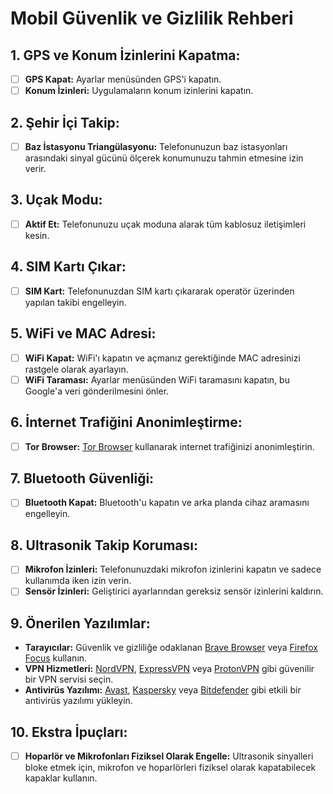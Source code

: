 # Mobil Güvenlik ve Gizlilik Rehberi

## 1. GPS ve Konum İzinlerini Kapatma:
- [ ] **GPS Kapat:** Ayarlar menüsünden GPS'i kapatın.
- [ ] **Konum İzinleri:** Uygulamaların konum izinlerini kapatın.

## 2. Şehir İçi Takip:
- [ ] **Baz İstasyonu Triangülasyonu:** Telefonunuzun baz istasyonları arasındaki sinyal gücünü ölçerek konumunuzu tahmin etmesine izin verir.

## 3. Uçak Modu:
- [ ] **Aktif Et:** Telefonunuzu uçak moduna alarak tüm kablosuz iletişimleri kesin.

## 4. SIM Kartı Çıkar:
- [ ] **SIM Kart:** Telefonunuzdan SIM kartı çıkararak operatör üzerinden yapılan takibi engelleyin.

## 5. WiFi ve MAC Adresi:
- [ ] **WiFi Kapat:** WiFi'ı kapatın ve açmanız gerektiğinde MAC adresinizi rastgele olarak ayarlayın.
- [ ] **WiFi Taraması:** Ayarlar menüsünden WiFi taramasını kapatın, bu Google'a veri gönderilmesini önler.

## 6. İnternet Trafiğini Anonimleştirme:
- [ ] **Tor Browser:** [Tor Browser](https://www.torproject.org/) kullanarak internet trafiğinizi anonimleştirin.

## 7. Bluetooth Güvenliği:
- [ ] **Bluetooth Kapat:** Bluetooth'u kapatın ve arka planda cihaz aramasını engelleyin.

## 8. Ultrasonik Takip Koruması:
- [ ] **Mikrofon İzinleri:** Telefonunuzdaki mikrofon izinlerini kapatın ve sadece kullanımda iken izin verin.
- [ ] **Sensör İzinleri:** Geliştirici ayarlarından gereksiz sensör izinlerini kaldırın.

## 9. Önerilen Yazılımlar:
- **Tarayıcılar:** Güvenlik ve gizliliğe odaklanan [Brave Browser](https://brave.com/) veya [Firefox Focus](https://www.mozilla.org/en-US/firefox/mobile/) kullanın.
- **VPN Hizmetleri:** [NordVPN](https://nordvpn.com/), [ExpressVPN](https://www.expressvpn.com/) veya [ProtonVPN](https://protonvpn.com/) gibi güvenilir bir VPN servisi seçin.
- **Antivirüs Yazılımı:** [Avast](https://www.avast.com/), [Kaspersky](https://www.kaspersky.com/) veya [Bitdefender](https://www.bitdefender.com/) gibi etkili bir antivirüs yazılımı yükleyin.

## 10. Ekstra İpuçları:
- [ ] **Hoparlör ve Mikrofonları Fiziksel Olarak Engelle:** Ultrasonik sinyalleri bloke etmek için, mikrofon ve hoparlörleri fiziksel olarak kapatabilecek kapaklar kullanın.
